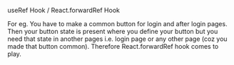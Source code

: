 useRef Hook / React.forwardRef Hook

For eg. You have to make a common button for login and after login pages. Then your button state is present
where you define your button but you need that state in another pages i.e. login page or any other page (coz
you made that button common). 
Therefore React.forwardRef hook comes to play.

